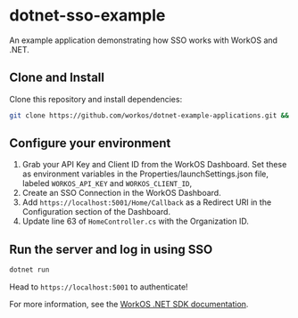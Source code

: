 ﻿# dotnet-sso-example

An example application demonstrating how SSO works with WorkOS and .NET.

## Clone and Install

Clone this repository and install dependencies:

```sh
git clone https://github.com/workos/dotnet-example-applications.git && cd dotnet-sso-example && dotnet build
```

## Configure your environment

1. Grab your API Key and Client ID from the WorkOS Dashboard.
   Set these as environment variables in the Properties/launchSettings.json file,
   labeled `WORKOS_API_KEY` and `WORKOS_CLIENT_ID`,
2. Create an SSO Connection in the WorkOS Dashboard.
3. Add `https://localhost:5001/Home/Callback` as a Redirect URI in the Configuration section of the Dashboard.
4. Update line 63 of `HomeController.cs` with the Organization ID.

## Run the server and log in using SSO

```sh
dotnet run
```

Head to `https://localhost:5001` to authenticate!

For more information, see the [WorkOS .NET SDK documentation](https://workos.com/docs/reference/client-libraries).
